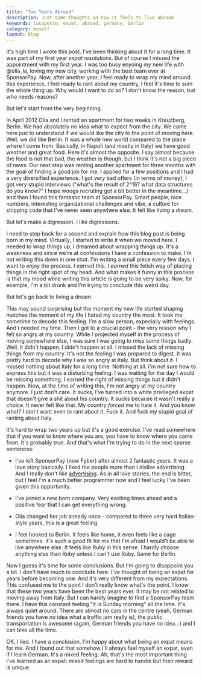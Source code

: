 ```yaml
---
title: "Two Years Abroad"
description: Just some thoughts on how it feels to live abroad
keywords: lucapette, expat, abroad, germany, berlin
category: myself
layout: blog
---
```


It's high time I wrote this post. I've been thinking about it for a long time. It was part of my first year *expat resolutions*. But of course I missed the appointment with my first year. I was too busy enyoing my new life with @olia_la, loving my new city, working with the best team ever at SponsorPay. Now, after another year,
I feel ready to wrap my mind around this experience, I feel ready to rant
about my country, I feel it's time to sum the whole thing up. Why would I want to do so? I don't know the reason, but who needs reasons?

But let's start from the very beginning.

In April 2012 Olia and I rented an apartment for two weeks in Kreuzberg,
Berlin. We had absolutely no idea what to expect from the city. We came here
just to understand if we would like the city to the point of moving here.
Well, we did like Berlin. It was a whole new world compared to the place
where I come from. Basically, in Napoli (and mostly in Italy) we have good
weather and great food. Here it's almost the opposite. I say almost because
the food is not that bad, the weather is though, but I think it's not a big piece of news. Our next step was renting another apartment for three months with the goal of finding a good job for me. I applied for a few positions and I had a very
diversified experience. I got very bad offers (in terms of money), I got very
stupid interviews ("what's the result of 2^16? what data structures do you
know?" I hope wooga recruting got a bit better in the meantime...) and then I
found this fantastic team at SponsorPay. Smart people, nice numbers,
interesting organizational challenges and vibe, a culture for shipping code
that I've never seen anywhere else. It felt like living a dream.

But let's make a digression. I like digressions.

I need to step back for a second and explain how this blog post is being born
in my mind. Virtually, I started to write it when we moved here. I needed to
wrap things up, I dreamed about wrapping things up. It's a weaknees and since
we're at confessions I have a confession to make. I'm not writing
this down in one shot. I'm writing a small piece every few days. I want to
enjoy the process. I _earned_ this. I _earned_ this fetish way of placing
things in the right spot of my head. And what makes it funny in this process
is that my mood while writing this article is going to be very spiky. Now, for
example, I'm a bit drunk and I'm trying to conclude this weird day.

But let's go back to living a dream.

This may sound surprising but the moment my new life started shaping matches
the moment of my life I hated my country the most. It took me sometime to
decode this feeling. I'm a slow person, expecially with feelings. And I
needed my time. Then I got to a crucial point - the very reason why I felt
so angry at my country.  While I projected myself in the process of moving
somewhere else, I was sure I was going to miss some things badly. Well, it
didn't happen. I didn't happen at all. I missed the lack of missing things
from my country.  It's not the feeling I was prepared to digest. It was pretty
hard to decode why I was so angry at Italy. But think about it. I missed
nothing about Italy for a long time. Nothing at all. I'm not sure how to
express this but it was a disturbing feeling. I was waiting for the day I
would be missing something. I earned the right of missing things but it didn't
happen. Now, at the time of writing this, I'm not angry at my country
anymore. I just don't care. It sucks, I've turned into a white privileged
expat that doesn't give a shit about his country. It sucks because it wasn't
really a choice. It never felt like that. My country _forced_ me to hate
it. And you know what? I don't want even to rant about it. Fuck it. And fuck
my stupid goal of ranting about Italy.

It's hard to wrap two years up but it's a good exercise. I've read somewhere
that if you want to know where you are, you have to know where you came from. It's probably true. And that's what I'm trying to do in the next sparse sentences:

- I've left SponsorPay (now Fyber) after almost 2 fantastic years. It was a love
story basically. I liked the people more than I dislike advertising. And I really don't like [advertising](https://www.youtube.com/watch?v=E_F5GxCwizc). As in all love
stories, the end is bitter, but I feel I'm a much better programmer now and I feel
lucky I've been given this opportunity.

- I've joined a new born company. Very exciting times ahead and a positive
fear that I can get everything wrong.

- Olia changed her job already once - compared to three very hard Italian-style years, this is a great feeling.

- I feel hooked to Berlin. It feels like home, it even feels like a cage sometimes.
It's such a good fit for me that I'm afraid I would't be able to live anywhere else. It
feels like Ruby in this sense. I hardly choose anything else than Ruby unless
I can't use Ruby. Same for Berlin.

Now I guess it's time for some conclusions. But I'm going to disappoint you a
bit. I don't have much to conclude here. I've thought of being an expat for
years before becoming one. And it's very different from my expectations. This
confused me to the point I don't really know what's the point. I know that
these two years have been the best years ever. It may be not related to moving away from Italy. But I can hardly imagine to find a SponsorPay team there. 
I have this constant feeling "it is Sunday morning" all the time. It's always quiet around. There are almost no cars in the centre (yeah, German friends you have no idea what a traffic jam really is), the public transportation is awesome (again, German friends you have no idea...) and I can bike all the time.

OK, I lied. I have a conclusion. I'm happy about what being an expat means for
me. And I found out that somehow I'll always feel myself an expat, even if I learn
German. It's a mixed feeling. Ah, that's the most important thing I've learned
as an expat: mixed feelings are hard to handle but their reward is unique.
